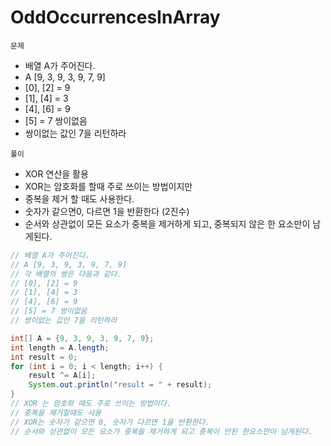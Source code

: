 # OddOccurrencesInArray

`문제`
- 배열 A가 주어진다.
- A [9, 3, 9, 3, 9, 7, 9]
- [0], [2] = 9
- [1], [4] = 3
- [4], [6] = 9
- [5] = 7 쌍이없음
- 쌍이없는 값인 7을 리턴하라


`풀이`
- XOR 연산을 활용
- XOR는 암호화를 할때 주로 쓰이는 방법이지만
- 중복을 제거 할 때도 사용한다.
- 숫자가 같으면0, 다르면 1을 반환한다 (2진수)
- 순서와 상관없이 모든 요소가 중복을 제거하게 되고, 중복되지 않은 한 요소만이 남게된다.

```java
// 배열 A가 주어진다.
// A [9, 3, 9, 3, 9, 7, 9]
// 각 배열의 쌍은 다음과 같다.
// [0], [2] = 9
// [1], [4] = 3
// [4], [6] = 9
// [5] = 7 쌍이없음
// 쌍이없는 값인 7을 리턴하라

int[] A = {9, 3, 9, 3, 9, 7, 9};
int length = A.length;
int result = 0;
for (int i = 0; i < length; i++) {
    result ^= A[i];
    System.out.println("result = " + result);
}
// XOR 는 암호화 때도 주로 쓰이는 방법이다.
// 중복을 제거할때도 사용
// XOR는 숫자가 같으면 0, 숫자가 다르면 1을 반환한다.
// 순서와 상관없이 모든 요소가 중복을 제거하게 되고 중복이 안된 한요소만이 남게된다.
```

